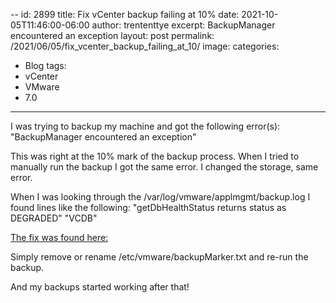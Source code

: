 --
id: 2899
title: Fix vCenter backup failing at 10%
date: 2021-10-05T11:46:00-06:00
author: trententtye
excerpt: BackupManager encountered an exception
layout: post
permalink: /2021/06/05/fix_vcenter_backup_failing_at_10/
image: 
categories:
  - Blog
tags:
  - vCenter
  - VMware
  - 7.0
---

I was trying to backup my machine and got the following error(s):
"BackupManager encountered an exception"

This was right at the 10% mark of the backup process.  When I tried to manually run the backup I got the same error.  I changed the storage, same error.

When I was looking through the /var/log/vmware/applmgmt/backup.log I found lines like the following:
"getDbHealthStatus returns status as DEGRADED"
"VCDB"

[The fix was found here:](https://richdowling.wordpress.com/2021/06/24/vcenter-7-exception-full-backup-not-allowed-during-vm-snapshot/)

Simply remove or rename /etc/vmware/backupMarker.txt and re-run the backup.

And my backups started working after that!
